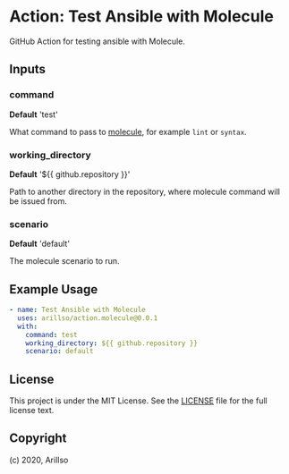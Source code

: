 # Action: Test Ansible with Molecule

GitHub Action for testing ansible with Molecule.

## Inputs

### command

**Default** 'test'

What command to pass to [molecule](https://molecule.readthedocs.io/en/latest/),
for example `lint` or `syntax`.

### working_directory

**Default** '${{ github.repository }}'

Path to another directory in the repository,
where molecule command will be issued from.

### scenario

**Default** 'default'

The molecule scenario to run.

## Example Usage

```yaml
- name: Test Ansible with Molecule
  uses: arillso/action.molecule@0.0.1
  with:
    command: test
    working_directory: ${{ github.repository }}
    scenario: default
```

## License

<!-- markdownlint-disable -->

This project is under the MIT License. See the [LICENSE](licence) file for the full license text.

<!-- markdownlint-enable -->

## Copyright

(c) 2020, Arillso
